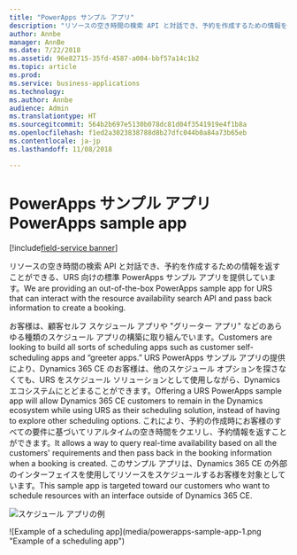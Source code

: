 ```yaml
---
title: "PowerApps サンプル アプリ"
description: "リソースの空き時間の検索 API と対話でき、予約を作成するための情報を返すことができる、URS 向けの標準 PowerApps サンプル アプリを提供しています。"
author: Annbe
manager: AnnBe
ms.date: 7/22/2018
ms.assetid: 96e82715-35fd-4587-a004-bbf57a14c1b2
ms.topic: article
ms.prod: 
ms.service: business-applications
ms.technology: 
ms.author: Annbe
audience: Admin
ms.translationtype: HT
ms.sourcegitcommit: 564b2b697e5130b078dc81d04f3541919e4f1b8a
ms.openlocfilehash: f1ed2a3023838788d8b27dfc044b0a84a73b65eb
ms.contentlocale: ja-jp
ms.lasthandoff: 11/08/2018

---
```


#  <a name="powerapps-sample-app"></a><span data-ttu-id="260aa-103">PowerApps サンプル アプリ</span><span class="sxs-lookup"><span data-stu-id="260aa-103">PowerApps sample app</span></span>

[!include[field-service banner](../../../includes/field-service.md)]



<span data-ttu-id="260aa-104">リソースの空き時間の検索 API と対話でき、予約を作成するための情報を返すことができる、URS 向けの標準 PowerApps サンプル アプリを提供しています。</span><span class="sxs-lookup"><span data-stu-id="260aa-104">We are providing an out-of-the-box PowerApps sample app for URS that can interact with the resource availability search API and pass back information to create a booking.</span></span>

<span data-ttu-id="260aa-105">お客様は、顧客セルフ スケジュール アプリや "グリーター アプリ" などのあらゆる種類のスケジュール アプリの構築に取り組んでいます。</span><span class="sxs-lookup"><span data-stu-id="260aa-105">Customers are looking to build all sorts of scheduling apps such as customer self-scheduling apps and “greeter apps.”</span></span> <span data-ttu-id="260aa-106">URS PowerApps サンプル アプリの提供により、Dynamics 365 CE のお客様は、他のスケジュール オプションを探さなくても、URS をスケジュール ソリューションとして使用しながら、Dynamics エコシステムにとどまることができます。</span><span class="sxs-lookup"><span data-stu-id="260aa-106">Offering a URS PowerApps sample app will allow Dynamics 365 CE customers to remain in the Dynamics ecosystem while using URS as their scheduling solution, instead of having to explore other scheduling options.</span></span> <span data-ttu-id="260aa-107">これにより、予約の作成時にお客様のすべての要件に基づいてリアルタイムの空き時間をクエリし、予約情報を返すことができます。</span><span class="sxs-lookup"><span data-stu-id="260aa-107">It allows a way to query real-time availability based on all the customers' requirements and then pass back in the booking information when a booking is created.</span></span> <span data-ttu-id="260aa-108">このサンプル アプリは、Dynamics 365 CE の外部のインターフェイスを使用してリソースをスケジュールするお客様を対象としています。</span><span class="sxs-lookup"><span data-stu-id="260aa-108">This sample app is targeted toward our customers who want to schedule resources with an interface outside of Dynamics 365 CE.</span></span>

<span data-ttu-id="260aa-109">![スケジュール アプリの例](media/powerapps-sample-app-1.png "スケジュール アプリの例")
<!-- picture --></span><span class="sxs-lookup"><span data-stu-id="260aa-109">![Example of a scheduling app](media/powerapps-sample-app-1.png "Example of a scheduling app")
<!-- picture --></span></span>


